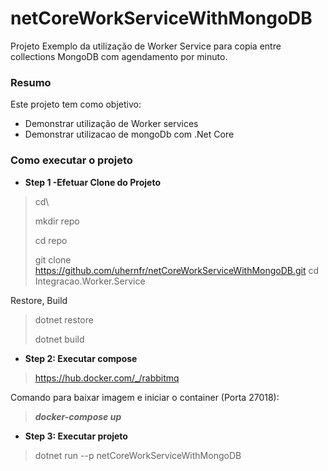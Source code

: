 # netCoreWorkServiceWithMongoDB
Projeto Exemplo da utilização de Worker Service para copia entre collections MongoDB com agendamento por minuto. 

### Resumo
Este projeto tem como objetivo:
- Demonstrar utilização de Worker services
- Demonstrar utilizacao de mongoDb com .Net Core

### Como executar o projeto

- **Step 1 -Efetuar Clone do Projeto**

>cd\
>
>mkdir repo
>
>cd repo
>
>git clone https://github.com/uhernfr/netCoreWorkServiceWithMongoDB.git
>cd Integracao.Worker.Service

Restore, Build
>dotnet restore
>
>dotnet build


- **Step 2: Executar compose**
> https://hub.docker.com/_/rabbitmq

Comando para baixar imagem e iniciar o container (Porta 27018):
>***docker-compose up***

- **Step 3: Executar projeto**
>dotnet run --p netCoreWorkServiceWithMongoDB

